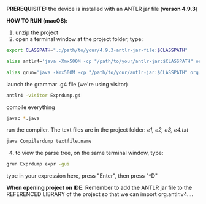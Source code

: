 
**PREREQUISITE:**
the device is installed with an ANTLR jar file (**verson 4.9.3**)

**HOW TO RUN (macOS):**
1. unzip the project
2. open a terminal window at the project folder, type:
```sh
export CLASSPATH=".:/path/to/your/4.9.3-antlr-jar-file:$CLASSPATH"
```
```sh 
alias antlr4='java -Xmx500M -cp "/path/to/your/antlr-jar:$CLASSPATH" org.antlr.v4.Tool'
```
```sh 
alias grun='java -Xmx500M -cp "/path/to/your/antlr-jar:$CLASSPATH" org.antlr.v4.gui.TestRig' 
```
launch the grammar .g4 file (we're using visitor)
```sh 
antlr4 -visitor Exprdump.g4  
```
compile everything
```sh
javac *.java            
```
run the compiler. The text files are in the project folder: *e1, e2, e3, e4.txt*
```sh
java Compilerdump textfile.name      
```
4. to view the parse tree, on the same terminal window, type:
```sh
grun Exprdump expr -gui
```
type in your expression here, press "Enter", then press "^D"

**When opening project on IDE**:
Remember to add the ANTLR jar file to the REFERENCED LIBRARY of the project
so that we can import org.antlr.v4....